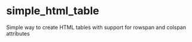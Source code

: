 # simple_html_table
Simple way to create HTML tables with support for rowspan and colspan attributes
